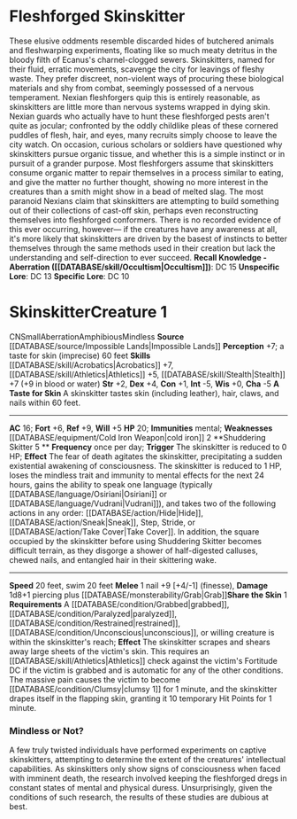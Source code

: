 ﻿---
ac: '16'
alignment: CN
charisma: '-5'
constitution: '+1'
creature_ability:
- A Taste for Skin
- Share the Skin
- Shuddering Skitter
creature_family: '[[DATABASE/monsterfamily/Fleshforged|Fleshforged]]'
dexterity: '+4'
fortitude: '+6'
hp: '20'
id: '2408'
immunity:
- '[[DATABASE/trait/Mental|mental]]'
intelligence: '-5'
land_speed: '20'
level: '1'
max_speed: '20'
name: Skinskitter
perception: '+7'
rarity: Common
reflex: '+9'
sense:
- a taste for skin (imprecise) 60 feet
size: Small
skill:
- '[[DATABASE/skill/Acrobatics|Acrobatics]] +7'
- '[[DATABASE/skill/Athletics|Athletics]] +5'
- '[[DATABASE/skill/Stealth|Stealth]] +7'
source: '[[DATABASE/source/Impossible Lands|Impossible Lands]]'
speed:
- 20 feet
- swim 20 feet
strength: '+2'
strength_req: '2'
strongest_save:
- Reflex
swim_speed: '20'
trait:
- '[[DATABASE/trait/Aberration|Aberration]]'
- '[[DATABASE/trait/Amphibious|Amphibious]]'
- '[[DATABASE/trait/Mindless|Mindless]]'
type: Creature
weakest_save:
- Will
weakness:
- '[[DATABASE/equipment/Cold Iron Weapon|cold iron]] 2'
will: '+5'
wisdom: '+0'

---
# Fleshforged Skinskitter

These elusive oddments resemble discarded hides of butchered animals and fleshwarping experiments, floating like so much meaty detritus in the bloody filth of Ecanus's charnel-clogged sewers. Skinskitters, named for their fluid, erratic movements, scavenge the city for leavings of fleshy waste. They prefer discreet, non-violent ways of procuring these biological materials and shy from combat, seemingly possessed of a nervous temperament. Nexian fleshforgers quip this is entirely reasonable, as skinskitters are little more than nervous systems wrapped in dying skin. Nexian guards who actually have to hunt these fleshforged pests aren't quite as jocular; confronted by the oddly childlike pleas of these cornered puddles of flesh, hair, and eyes, many recruits simply choose to leave the city watch.
 On occasion, curious scholars or soldiers have questioned why skinskitters pursue organic tissue, and whether this is a simple instinct or in pursuit of a grander purpose. Most fleshforgers assume that skinskitters consume organic matter to repair themselves in a process similar to eating, and give the matter no further thought, showing no more interest in the creatures than a smith might show in a bead of melted slag. The most paranoid Nexians claim that skinskitters are attempting to build something out of their collections of cast-off skin, perhaps even reconstructing themselves into fleshforged conformers. There is no recorded evidence of this ever occurring, however— if the creatures have any awareness at all, it's more likely that skinskitters are driven by the basest of instincts to better themselves through the same methods used in their creation but lack the understanding and self-direction to ever succeed.
**Recall Knowledge - Aberration ([[DATABASE/skill/Occultism|Occultism]])**: DC 15
**Unspecific Lore**: DC 13
**Specific Lore**: DC 10

# Skinskitter<span class="item-type">Creature 1</span>

<span class="trait-alignment item-trait">CN</span><span class="trait-size item-trait">Small</span><span class="item-trait">Aberration</span><span class="item-trait">Amphibious</span><span class="item-trait">Mindless</span>
**Source** [[DATABASE/source/Impossible Lands|Impossible Lands]]
**Perception** +7; a taste for skin (imprecise) 60 feet
**Skills** [[DATABASE/skill/Acrobatics|Acrobatics]] +7, [[DATABASE/skill/Athletics|Athletics]] +5, [[DATABASE/skill/Stealth|Stealth]] +7 (+9 in blood or water)
**Str** +2, **Dex** +4, **Con** +1, **Int** -5, **Wis** +0, **Cha** -5
**A Taste for Skin** A skinskitter tastes skin (including leather), hair, claws, and nails within 60 feet.

---
**AC** 16; **Fort** +6, **Ref** +9, **Will** +5
**HP** 20; **Immunities** mental; **Weaknesses** [[DATABASE/equipment/Cold Iron Weapon|cold iron]] 2
<span class="in-box-ability">**Shuddering Skitter <span class="action-icon">5</span> ** **Frequency** once per day; **Trigger** The skinskitter is reduced to 0 HP; **Effect** The fear of death agitates the skinskitter, precipitating a sudden existential awakening of consciousness. The skinskitter is reduced to 1 HP, loses the mindless trait and immunity to mental effects for the next 24 hours, gains the ability to speak one language (typically [[DATABASE/language/Osiriani|Osiriani]] or [[DATABASE/language/Vudrani|Vudrani]]), and takes two of the following actions in any order: [[DATABASE/action/Hide|Hide]], [[DATABASE/action/Sneak|Sneak]], Step, Stride, or [[DATABASE/action/Take Cover|Take Cover]]. In addition, the square occupied by the skinskitter before using Shuddering Skitter becomes difficult terrain, as they disgorge a shower of half-digested calluses, chewed nails, and entangled hair in their skittering wake.</span>

---
**Speed** 20 feet, swim 20 feet
<span class="in-box-ability">**Melee** <span class="action-icon">1</span> nail +9 [+4/-1] (finesse), **Damage** 1d8+1 piercing plus [[DATABASE/monsterability/Grab|Grab]]</span><span class="in-box-ability">**Share the Skin** <span class="action-icon">1</span> **Requirements** A [[DATABASE/condition/Grabbed|grabbed]], [[DATABASE/condition/Paralyzed|paralyzed]], [[DATABASE/condition/Restrained|restrained]], [[DATABASE/condition/Unconscious|unconscious]], or willing creature is within the skinskitter's reach; **Effect** The skinskitter scrapes and shears away large sheets of the victim's skin. This requires an [[DATABASE/skill/Athletics|Athletics]] check against the victim's Fortitude DC if the victim is grabbed and is automatic for any of the other conditions. The massive pain causes the victim to become [[DATABASE/condition/Clumsy|clumsy 1]] for 1 minute, and the skinskitter drapes itself in the flapping skin, granting it 10 temporary Hit Points for 1 minute.</span>

###  Mindless or Not?

A few truly twisted individuals have performed experiments on captive skinskitters, attempting to determine the extent of the creatures' intellectual capabilities. As skinskitters only show signs of consciousness when faced with imminent death, the research involved keeping the fleshforged dregs in constant states of mental and physical duress. Unsurprisingly, given the conditions of such research, the results of these studies are dubious at best.